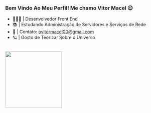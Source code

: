 ### Bem Vindo Ao Meu Perfil! Me chamo Vitor Macel 😉

- 👨🏻‍💻 | Desenvolvedor Front End
- 📚 | Estudando Administração de Servidores e Serviços de Rede
- 📧 | Contato: ovitormacel00@gmail.com
- 🪐 | Gosto de Teorizar Sobre o Universo

##

<div align="left">
  <img height='180em' src="https://github-readme-stats.vercel.app/api/top-langs/?username=ovitormacel&layout=compact&theme=dark"/>
</div>

##
